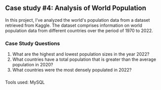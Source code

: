 ## Case study #4: Analysis of World Population
In this project, I've analyzed the world's population data from a dataset retrieved from Kaggle. The dataset comprises information on world population data from different countries over the period of 1970 to 2022.

### Case Study Questions
1. What are the highest and lowest population sizes in the year 2022?
2. What countries have a total population that is greater than the average population in 2020?
3. What countries were the most densely populated in 2022?

### 
Tools used: MySQL
